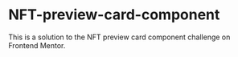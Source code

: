 # NFT-preview-card-component
This is a solution to the NFT preview card component challenge on Frontend Mentor.
